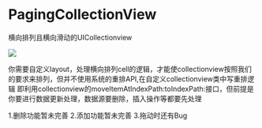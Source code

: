 # PagingCollectionView
横向排列且横向滑动的UICollectionview

![](https://github.com/shengpeng3344/PagingCollectionView/blob/master/PagingCollectionView/pageCollectionviewGIf.gif)

你需要自定义layout，处理横向排列cell的逻辑，才能使collectionview按照我们的要求来排列，但并不使用系统的重排API,在自定义collectionview类中写重排逻辑
即利用collectionview的moveItemAtIndexPath:toIndexPath:接口，但前提是你要进行数据更新处理，数据源要删除，插入操作等都要先处理

1.删除功能暂未完善
2.添加功能暂未完善
3.拖动时还有Bug
